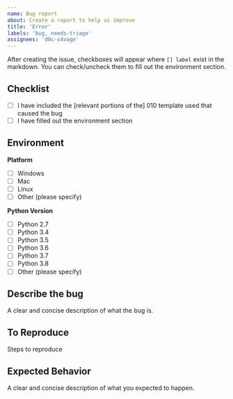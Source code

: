 ```yaml
---
name: Bug report
about: Create a report to help us improve
title: 'Error'
labels: 'bug, needs-triage'
assignees: 'd0c-s4vage'
---
```


After creating the issue, checkboxes will appear where `[] label` exist in the
markdown. You can check/uncheck them to fill out the environment section.

## Checklist

- [ ] I have included the [relevant portions of the] 010 template used that caused the bug
- [ ] I have filled out the environment section

## Environment

**Platform** 

- [ ] Windows
- [ ] Mac
- [ ] Linux
- [ ] Other (please specify)

**Python Version**

- [ ] Python 2.7
- [ ] Python 3.4
- [ ] Python 3.5
- [ ] Python 3.6
- [ ] Python 3.7
- [ ] Python 3.8
- [ ] Other (please specify)

## Describe the bug

A clear and concise description of what the bug is.

## To Reproduce

Steps to reproduce

## Expected Behavior

A clear and concise description of what you expected to happen.
